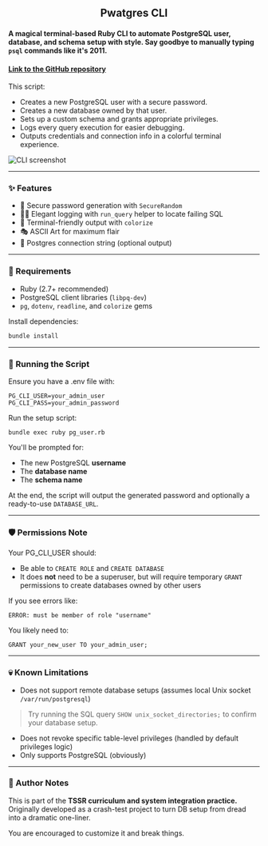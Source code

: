 <h2 style="text-align:center;">Pwatgres CLI</h2>

#### A magical terminal-based Ruby CLI to **automate PostgreSQL user, database, and schema setup** with style. Say goodbye to manually typing `psql` commands like it's 2011.

#### [Link to the GitHub repository](https://github.com/theflyoccultist/systems_integration_projects/tree/main/pwatgres)

This script:

- Creates a new PostgreSQL user with a secure password.
- Creates a new database owned by that user.
- Sets up a custom schema and grants appropriate privileges.
- Logs every query execution for easier debugging.
- Outputs credentials and connection info in a colorful terminal experience.

![CLI screenshot](https://storage.googleapis.com/theflyoccultist/public/images/cli/pwatgres.png)

---

### ✨ Features

- 🔐 Secure password generation with `SecureRandom`
- 🧙‍♀️ Elegant logging with `run_query` helper to locate failing SQL
- 🎨 Terminal-friendly output with `colorize`
- 🎭 ASCII Art for maximum flair
- 📜 Postgres connection string (optional output)

---

### 🔧 Requirements

- Ruby (2.7+ recommended)
- PostgreSQL client libraries (`libpq-dev`)
- `pg`, `dotenv`, `readline`, and `colorize` gems

Install dependencies:

```bash
bundle install
```

---

### 🧪 Running the Script

Ensure you have a .env file with:

```
PG_CLI_USER=your_admin_user
PG_CLI_PASS=your_admin_password
```

Run the setup script:

```
bundle exec ruby pg_user.rb
```

You'll be prompted for:

- The new PostgreSQL **username**
- The **database name**
- The **schema name**

At the end, the script will output the generated password and optionally a ready-to-use `DATABASE_URL`.

---

### 🛡 Permissions Note

Your PG_CLI_USER should:

- Be able to `CREATE ROLE` and `CREATE DATABASE`
- It does **not** need to be a superuser, but will require temporary `GRANT` permissions to create databases owned by other users

If you see errors like:

```
ERROR: must be member of role "username"
```

You likely need to:

```
GRANT your_new_user TO your_admin_user;
```

---

### 💀 Known Limitations

- Does not support remote database setups (assumes local Unix socket `/var/run/postgresql`)

> Try running the SQL query `SHOW unix_socket_directories;` to confirm your database setup.

- Does not revoke specific table-level privileges (handled by default privileges logic)
- Only supports PostgreSQL (obviously)

---

### 🧙 Author Notes

This is part of the **TSSR curriculum and system integration practice.** Originally developed as a crash-test project to turn DB setup from dread into a dramatic one-liner.

You are encouraged to customize it and break things.
